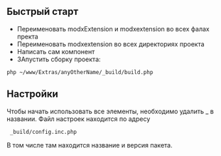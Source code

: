 ## Быстрый старт

* Переименовать modxExtension и modxextension во всех фалах пректа
* Переименовать modxextension во всех директориях проекта
* Написать сам компонент
* ЗАпустить сборку проекта:
``` 
php ~/www/Extras/anyOtherName/_build/build.php
``` 
 

## Настройки

Чтобы начать использовать все элементы, необходимо удалить _ в названии.
Файл настроек находится по адресу
```
 _build/config.inc.php
```
В том числе там находится название и версия пакета.

